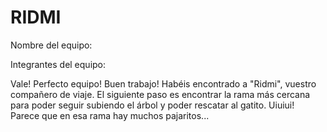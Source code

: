 # RIDMI

Nombre del equipo:

Integrantes del equipo:

Vale! Perfecto equipo! Buen trabajo! Habéis encontrado a "Ridmi", vuestro compañero de viaje. El siguiente paso es encontrar la rama más cercana para poder seguir subiendo el árbol y poder rescatar al gatito.
Uiuiui! Parece que en esa rama hay muchos pajaritos...

